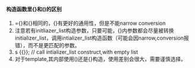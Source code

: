 #### 构造函数里{}和()的区别

1. ={}和{}相同的，{}有更好的通用性，但是不能narrow conversion
2. 注意若有initliazer_list构造参数，只要可能，{}内参数都会尽量被转换initializer_list，调用intializer_list构造函数（可能会因narrow,conversion报错），而不是更匹配的参数。
3. s {{}}; // call intializer_list construct,with empty list
4. 对于template,其内部使用()还是{}构造，使用差别会很大，需要谨慎选择。